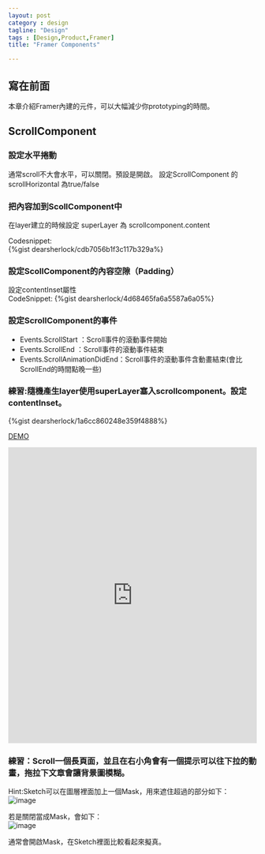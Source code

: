 ```yaml
---
layout: post
category : design 
tagline: "Design"
tags : [Design,Product,Framer]
title: "Framer Components"

---
```


## 寫在前面
本章介紹Framer內建的元件，可以大幅減少你prototyping的時間。

## ScrollComponent

### 設定水平捲動
通常scroll不大會水平，可以關閉。預設是開啟。
設定ScrollComponent 的 scrollHorizontal 為true/false

### 把內容加到ScollComponent中
在layer建立的時候設定 superLayer 為 scrollcomponent.content

Codesnippet:  
{%gist dearsherlock/cdb7056b1f3c117b329a%}

### 設定ScollComponent的內容空隙（Padding）
設定contentInset屬性  
CodeSnippet:
{%gist dearsherlock/4d68465fa6a5587a6a05%}

### 設定ScrollComponent的事件
- Events.ScrollStart ：Scroll事件的滾動事件開始
- Events.ScrollEnd ：Scroll事件的滾動事件結束
- Events.ScrollAnimationDidEnd：Scroll事件的滾動事件含動畫結束(會比ScrollEnd的時間點晚一些)

### 練習:隨機產生layer使用superLayer塞入scrollcomponent。設定contentInset。
{%gist dearsherlock/1a6cc860248e359f4888%}

[DEMO](http://share.framerjs.com/u0cqydp5ogno/)

<iframe src="http://share.framerjs.com/u0cqydp5ogno/" height="600" width="100%" frameborder="0" 
     allowfullscreen="allowfullscreen">
</iframe>


### 練習：Scroll一個長頁面，並且在右小角會有一個提示可以往下拉的動畫，拖拉下文章會讓背景圖模糊。

Hint:Sketch可以在圖層裡面加上一個Mask，用來遮住超過的部分如下：
![image](https://farm2.staticflickr.com/1590/23448441243_6820407391_o.png)

若是關閉當成Mask，會如下：  
![image](https://farm6.staticflickr.com/5711/23447020664_890cbbfd2c_o.png)

通常會開啟Mask，在Sketch裡面比較看起來擬真。

